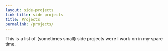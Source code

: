 ```yaml
---
layout: side-projects
link-title: side projects
title: Projects
permalink: /projects/
---
```

This is a list of (sometimes small) side projects were I work on in my spare time.
